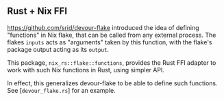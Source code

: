 ## Rust + Nix FFI

https://github.com/srid/devour-flake introduced the idea of defining "functions" in Nix flake, that can be called from any external process. The flakes `inputs` acts as "arguments" taken by this function, with the flake's package output acting as its `output`. 

This package, `nix_rs::flake::functions`, provides the Rust FFI adapter to work with such Nix functions in Rust, using simpler API.

In effect, this generalizes devour-flake to be able to define such functions. See [`devour_flake.rs`] for an example.
